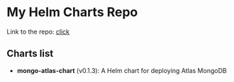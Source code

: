 # My Helm Charts Repo

Link to the repo: [click](https://sarseniy.github.io/helm-charts/)

## Charts list
<!-- BEGIN CHARTS LIST -->

- **mongo-atlas-chart** (v0.1.3): A Helm chart for deploying Atlas MongoDB
<!-- END CHARTS LIST -->